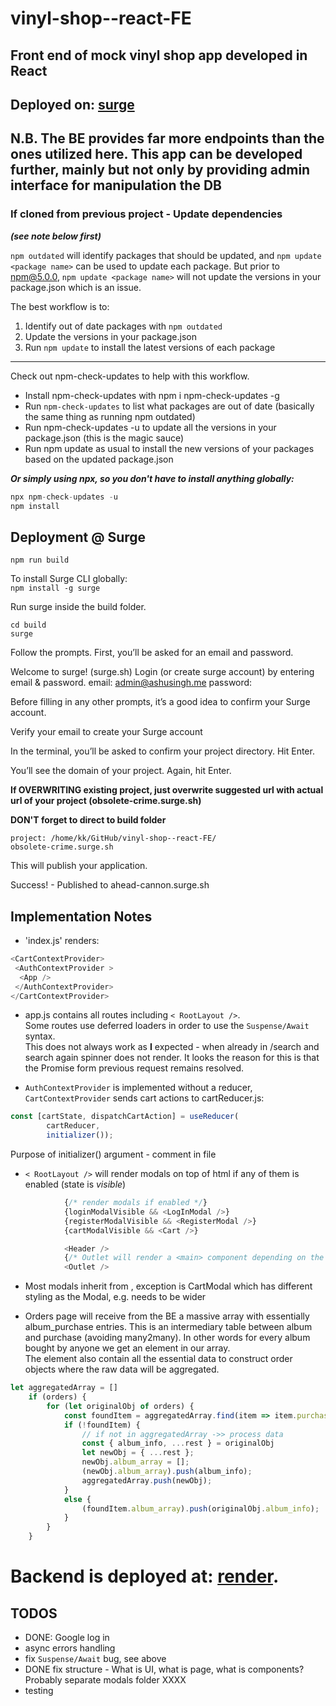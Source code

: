 # vinyl-shop--react-FE

## Front end of mock vinyl shop app developed in React

## Deployed on: [surge](http://obsolete-crime.surge.sh/)

## N.B. The BE provides far more endpoints than the ones utilized here. This app can be developed further, mainly but not only by providing admin interface for manipulation the DB

### If cloned from previous project - Update dependencies  

***(see note below first)***

`npm outdated` will identify packages that should be updated, and `npm update <package name>` can be used to update each package. But prior to npm@5.0.0, `npm update <package name>` will not update the versions in your package.json which is an issue.  

The best workflow is to:  

1. Identify out of date packages with `npm outdated`
2. Update the versions in your package.json
3. Run `npm update` to install the latest versions of each package

---

Check out npm-check-updates to help with this workflow.

- Install npm-check-updates with npm i npm-check-updates -g
- Run `npm-check-updates` to list what packages are out of date (basically the same thing as running npm outdated)
- Run npm-check-updates -u to update all the versions in your package.json (this is the magic sauce)
- Run npm update as usual to install the new versions of your packages based on the updated package.json  
  
***Or simply using npx, so you don't have to install anything globally:***

```js
npx npm-check-updates -u  
npm install
```

## Deployment @ Surge

```npm run build```

To install Surge CLI globally:  
```npm install -g surge```

Run surge inside the build folder.

```
cd build
surge
```

Follow the prompts. First, you’ll be asked for an email and password.

Welcome to surge! (surge.sh)
Login (or create surge account) by entering email & password.
      email: admin@ashusingh.me
      password:

Before filling in any other prompts, it’s a good idea to confirm your Surge account.

Verify your email to create your Surge account

In the terminal, you’ll be asked to confirm your project directory. Hit Enter.

You’ll see the domain of your project. Again, hit Enter.   

**If OVERWRITING existing project, just overwrite suggested url with actual url of your project (obsolete-crime.surge.sh)**  

**DON'T forget to direct to build folder**  

    project: /home/kk/GitHub/vinyl-shop--react-FE/
    obsolete-crime.surge.sh 

This will publish your application.

   Success! - Published to ahead-cannon.surge.sh
   

## Implementation Notes

- 'index.js' renders:

```js
<CartContextProvider>
 <AuthContextProvider >
  <App />
 </AuthContextProvider>
</CartContextProvider>
```

- app.js contains all routes including `< RootLayout />`.  
Some routes use deferred loaders in order to use the `Suspense/Await` syntax.  
This does not always work as **I** expected - when already in /search and search again spinner does not render.  It looks the reason for this is that the Promise form previous request remains resolved.  

- `AuthContextProvider` is implemented without a reducer, `CartContextProvider` sends cart actions to cartReducer.js:

```js
const [cartState, dispatchCartAction] = useReducer(
        cartReducer,
        initializer());
```

Purpose of initializer() argument - comment in file
- `< RootLayout />` will render modals on top of html if any of them is enabled (state is *visible*)

```js
            {/* render modals if enabled */}
            {loginModalVisible && <LogInModal />}
            {registerModalVisible && <RegisterModal />}
            {cartModalVisible && <Cart />}

            <Header />
            {/* Outlet will render a <main> component depending on the route selected */}
            <Outlet />

```

- Most modals inherit from <Modal>, exception is CartModal which has different styling as the Modal, e.g. needs to be wider  

- Orders page will receive from the BE a massive array with essentially album_purchase entries. This is an intermediary table between album and purchase (avoiding many2many). In other words for every album bought by anyone we get an element in our array.  
The element also contain all the essential data to construct order objects where the raw data will be aggregated. 

```js
let aggregatedArray = []
    if (orders) {
        for (let originalObj of orders) {
            const foundItem = aggregatedArray.find(item => item.purchase_id === originalObj.purchase_id);
            if (!foundItem) {
                // if not in aggregatedArray ->> process data
                const { album_info, ...rest } = originalObj
                let newObj = { ...rest };
                newObj.album_array = [];
                (newObj.album_array).push(album_info);
                aggregatedArray.push(newObj);
            }
            else {
                (foundItem.album_array).push(originalObj.album_info);
            }
        }
    }
```

# Backend is deployed at: [render](https://vinyl-shop.onrender.com/).

## TODOS

- DONE: Google log in
- async errors handling
- fix `Suspense/Await` bug, see above
- DONE fix structure - What is UI, what is page, what is components? Probably separate modals folder  XXXX
- testing
